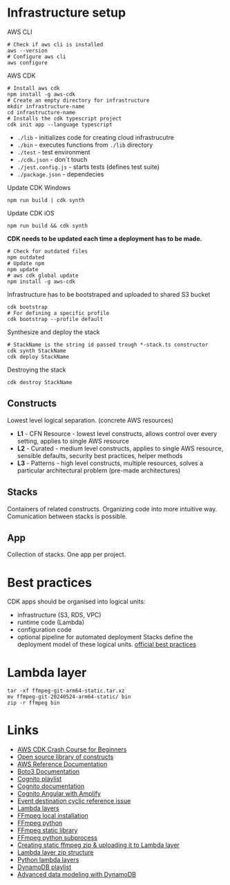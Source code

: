# Infrastructure setup
AWS CLI 
```shell
# Check if aws cli is installed
aws --version
# Configure aws cli
aws configure
```
AWS CDK
```shell
# Install aws cdk
npm install -g aws-cdk
# Create an empty directory for infrastructure
mkdir infrastructure-name
cd infrastructure-name
# Installs the cdk typescript project
cdk init app --language typescript 
```
- `./lib` - initializes code for creating cloud infrastrucutre
- `./bin` - executes functions from `./lib` directory
- `./test` - test environment
- `./cdk.json` - don\`t touch 
- `./jest.config.js` - starts tests (defines test suite)
- `./package.json` - dependecies

Update CDK Windows
```shell
npm run build | cdk synth
```
Update CDK iOS
```shell
npm run build && cdk synth
```
**CDK needs to be updated each time a deployment has to be made.**
```shell
# Check for outdated files
npm outdated
# Update npm
npm update
# aws cdk global update
npm install -g aws-cdk
```
Infrastructure has to be bootstraped and uploaded to shared S3 bucket
```shell
cdk bootstrap
# For defining a specific profile
cdk bootstrap --profile default
```
Synthesize and deploy the stack
```shell
# StackName is the string id passed trough *-stack.ts constructor
cdk synth StackName
cdk deploy StackName
```
Destroying the stack
```shell
cdk destroy StackName
```
## Constructs
Lowest level logical separation. (concrete AWS resources)
- **L1** - CFN Resource - lowest level constructs, allows control over every setting, applies to single AWS resource
- **L2** - Curated - medium level constructs, applies to single AWS resource, sensible defaults, security best practices, helper methods
- **L3** - Patterns - high level constructs, multiple resources, solves a particular architectural problem (pre-made architectures)

## Stacks 
Containers of related constructs. Organizing code into more intuitive way. Comunication between stacks is possible. 
## App
Collection of stacks. One app per project.
# Best practices
CDK apps should be organised into logical units:
- infrastructure (S3, RDS, VPC)
- runtime code (Lambda)
- configuration code
- optional pipeline for automated deployment
Stacks define the deployment model of these logical units.
[official best practices](https://docs.aws.amazon.com/cdk/v2/guide/best-practices.html)

# Lambda layer
```shell
tar -xf ffmpeg-git-arm64-static.tar.xz
mv ffmpeg-git-20240524-arm64-static/ bin
zip -r ffmpeg bin
```

# Links
- [AWS CDK Crash Course for Beginners](https://www.youtube.com/watch?v=D4Asp5g4fp8)
- [Open source library of constructs](https://constructs.dev/)
- [AWS Reference Documentation](https://docs.aws.amazon.com/cdk/api/v2/docs/aws-construct-library.html)
- [Boto3 Documentation](https://boto3.amazonaws.com/v1/documentation/api/latest/index.html)
- [Cognito playlist](https://www.youtube.com/watch?v=oFSU6rhFETk&list=PL9nWRykSBSFhOPUJaA4uaKfroosVbUZX9)
- [Cognito documentation](https://docs.aws.amazon.com/cdk/api/v2/docs/aws-cdk-lib.aws_cognito-readme.html)
- [Cognito Angular with Amplify](https://resonant-cement-f3c.notion.site/Implementing-Amazon-Cognito-Authentication-in-Angular-using-AWS-Amplify-dc88cce964d34fb0b41417d76d61efe0)
- [Event destination cyclic reference issue](https://github.com/aws/aws-cdk/issues/11245)
- [Lambda layers](https://www.youtube.com/watch?v=jyuZDkiHe2Q)
- [FFmpeg local installation](https://www.youtube.com/watch?v=IECI72XEox0)
- [FFmpeg python](https://www.youtube.com/watch?v=ucXTQ0V8qMA)
- [FFmpeg static library](https://www.johnvansickle.com/ffmpeg/)
- [FFmpeg python subprocess](https://www.youtube.com/watch?v=ucXTQ0V8qMA&t=327s)
- [Creating static ffmpeg zip & uploading it to Lambda layer](https://www.youtube.com/watch?v=NQMC1du9pxg)
- [Lambda layer zip structure](https://docs.aws.amazon.com/lambda/latest/dg/packaging-layers.html)
- [Python lambda layers](https://docs.aws.amazon.com/lambda/latest/dg/python-layers.html)
- [DynamoDB playlist](https://www.youtube.com/playlist?list=PL9nWRykSBSFi5QD8ssI0W5odL9S0309E2)
- [Advanced data modeling with DynamoDB](https://www.youtube.com/watch?v=PVUofrFiS_A)
